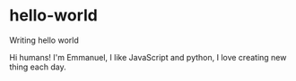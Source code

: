# hello-world
Writing hello world

Hi humans!
 I'm Emmanuel, I like JavaScript and python,
I love creating new thing each day.

